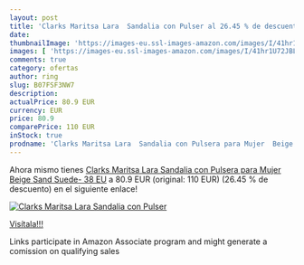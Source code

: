 ```yaml
---
layout: post
title: 'Clarks Maritsa Lara  Sandalia con Pulser al 26.45 % de descuento'
date: 
thumbnailImage: 'https://images-eu.ssl-images-amazon.com/images/I/41hr1U72JBL._SL200_.jpg'
images: [ 'https://images-eu.ssl-images-amazon.com/images/I/41hr1U72JBL._SL200_.jpg' ]
comments: true
category: ofertas
author: ring
slug: B07FSF3NW7
description:
actualPrice: 80.9 EUR
currency: EUR
price: 80.9
comparePrice: 110 EUR
inStock: true
prodname: 'Clarks Maritsa Lara  Sandalia con Pulsera para Mujer  Beige  Sand Suede-   38 EU'
---
```


Ahora mismo tienes [Clarks Maritsa Lara  Sandalia con Pulsera para Mujer  Beige  Sand Suede-   38 EU](https://www.amazon.es/dp/B07FSF3NW7/?tag=tolees-21) a 80.9 EUR (original: 110 EUR) (26.45 %  de descuento) en el siguiente enlace!

[![Clarks Maritsa Lara  Sandalia con Pulser](https://images-eu.ssl-images-amazon.com/images/I/41hr1U72JBL._SL200_.jpg)](https://www.amazon.es/dp/B07FSF3NW7/?tag=tolees-21)

[Visítala!!!](https://www.amazon.es/dp/B07FSF3NW7/?tag=tolees-21)

Links participate in Amazon Associate program and might generate a comission on qualifying sales
